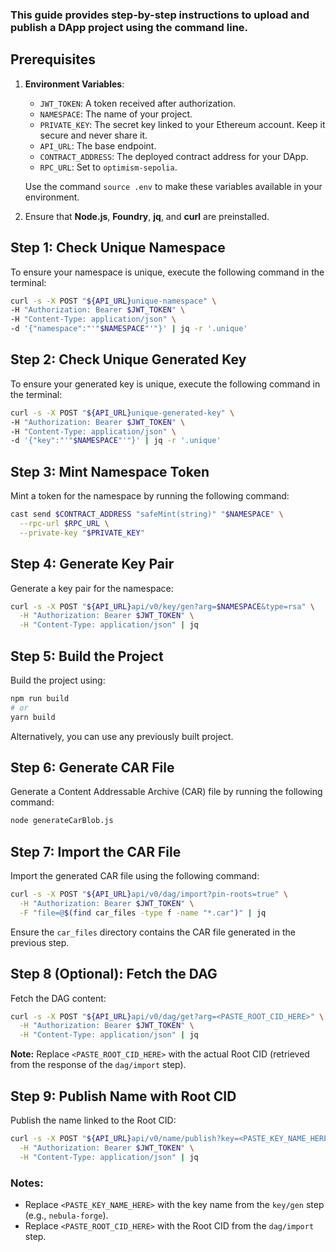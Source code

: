 ### This guide provides step-by-step instructions to upload and publish a DApp project using the command line.

## Prerequisites

1. **Environment Variables**:
    - `JWT_TOKEN`: A token received after authorization.
    - `NAMESPACE`: The name of your project.
    - `PRIVATE_KEY`: The secret key linked to your Ethereum account. Keep it secure and never share it.
    - `API_URL`: The base endpoint.
    - `CONTRACT_ADDRESS`: The deployed contract address for your DApp.
    - `RPC_URL`: Set to `optimism-sepolia`.

   Use the command `source .env` to make these variables available in your environment.

2. Ensure that **Node.js**, **Foundry**, **jq**, and **curl** are preinstalled.

## Step 1: Check Unique Namespace

To ensure your namespace is unique, execute the following command in the terminal:

```bash
curl -s -X POST "${API_URL}unique-namespace" \
-H "Authorization: Bearer $JWT_TOKEN" \
-H "Content-Type: application/json" \
-d '{"namespace":"'"$NAMESPACE"'"}' | jq -r '.unique'
```

## Step 2: Check Unique Generated Key

To ensure your generated key is unique, execute the following command in the terminal:

```bash
curl -s -X POST "${API_URL}unique-generated-key" \
-H "Authorization: Bearer $JWT_TOKEN" \
-H "Content-Type: application/json" \
-d '{"key":"'"$NAMESPACE"'"}' | jq -r '.unique'
```

## Step 3: Mint Namespace Token

Mint a token for the namespace by running the following command:

```bash
cast send $CONTRACT_ADDRESS "safeMint(string)" "$NAMESPACE" \
  --rpc-url $RPC_URL \
  --private-key "$PRIVATE_KEY"
```

## Step 4: Generate Key Pair

Generate a key pair for the namespace:

```bash
curl -s -X POST "${API_URL}api/v0/key/gen?arg=$NAMESPACE&type=rsa" \
  -H "Authorization: Bearer $JWT_TOKEN" \
  -H "Content-Type: application/json" | jq
```

## Step 5: Build the Project

Build the project using:

```bash
npm run build
# or
yarn build
```
Alternatively, you can use any previously built project.

## Step 6: Generate CAR File

Generate a Content Addressable Archive (CAR) file by running the following command:

```bash
node generateCarBlob.js
```

## Step 7: Import the CAR File

Import the generated CAR file using the following command:

```bash
curl -s -X POST "${API_URL}api/v0/dag/import?pin-roots=true" \
  -H "Authorization: Bearer $JWT_TOKEN" \
  -F "file=@$(find car_files -type f -name "*.car")" | jq
```

Ensure the `car_files` directory contains the CAR file generated in the previous step.

## Step 8 (Optional): Fetch the DAG

Fetch the DAG content:

```bash
curl -s -X POST "${API_URL}api/v0/dag/get?arg=<PASTE_ROOT_CID_HERE>" \
  -H "Authorization: Bearer $JWT_TOKEN" \
  -H "Content-Type: application/json" | jq
```

**Note:** Replace `<PASTE_ROOT_CID_HERE>` with the actual Root CID (retrieved from the response of the `dag/import` step).

## Step 9: Publish Name with Root CID

Publish the name linked to the Root CID:

```bash
curl -s -X POST "${API_URL}api/v0/name/publish?key=<PASTE_KEY_NAME_HERE>&arg=/ipfs/<PASTE_ROOT_CID_HERE>&ttl=10s" \
  -H "Authorization: Bearer $JWT_TOKEN" \
  -H "Content-Type: application/json" | jq
```

### Notes:
- Replace `<PASTE_KEY_NAME_HERE>` with the key name from the `key/gen` step (e.g., `nebula-forge`).
- Replace `<PASTE_ROOT_CID_HERE>` with the Root CID from the `dag/import` step.
